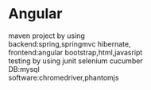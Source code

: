 # Angular</br>
maven project by using </br>
backend:spring,springmvc hibernate,</br>
frontend:angular bootstrap,html,javasript</br>
testing by using junit selenium cucumber</br>
DB:mysql</br>
software:chromedriver,phantomjs

